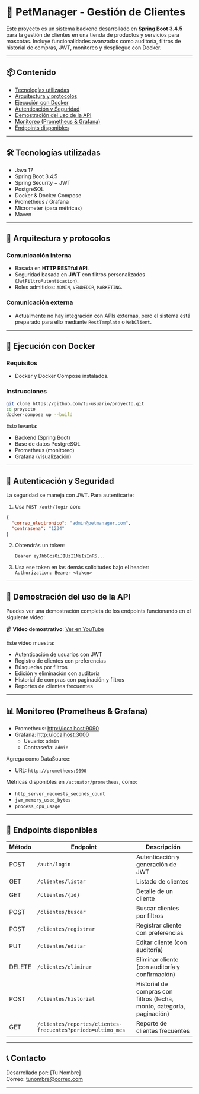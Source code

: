 
# 🐾 PetManager - Gestión de Clientes

Este proyecto es un sistema backend desarrollado en **Spring Boot 3.4.5** para la gestión de clientes en una tienda de productos y servicios para mascotas. Incluye funcionalidades avanzadas como auditoría, filtros de historial de compras, JWT, monitoreo y despliegue con Docker.

---

## 📦 Contenido

- [Tecnologías utilizadas](#tecnologías-utilizadas)
- [Arquitectura y protocolos](#arquitectura-y-protocolos)
- [Ejecución con Docker](#ejecución-con-docker)
- [Autenticación y Seguridad](#autenticación-y-seguridad)
- [Demostración del uso de la API](#demostración-del-uso-de-la-api)
- [Monitoreo (Prometheus & Grafana)](#monitoreo-prometheus--grafana)
- [Endpoints disponibles](#endpoints-disponibles)

---

## 🛠️ Tecnologías utilizadas

- Java 17
- Spring Boot 3.4.5
- Spring Security + JWT
- PostgreSQL
- Docker & Docker Compose
- Prometheus / Grafana
- Micrometer (para métricas)
- Maven

---

## 📡 Arquitectura y protocolos

### Comunicación interna

- Basada en **HTTP RESTful API**.
- Seguridad basada en **JWT** con filtros personalizados (`JwtFiltroAutenticacion`).
- Roles admitidos: `ADMIN`, `VENDEDOR`, `MARKETING`.

### Comunicación externa

- Actualmente no hay integración con APIs externas, pero el sistema está preparado para ello mediante `RestTemplate` o `WebClient`.

---

## 🐳 Ejecución con Docker

### Requisitos

- Docker y Docker Compose instalados.

### Instrucciones

```bash
git clone https://github.com/tu-usuario/proyecto.git
cd proyecto
docker-compose up --build
```

Esto levanta:
- Backend (Spring Boot)
- Base de datos PostgreSQL
- Prometheus (monitoreo)
- Grafana (visualización)

---

## 🔐 Autenticación y Seguridad

La seguridad se maneja con JWT. Para autenticarte:

1. Usa `POST /auth/login` con:

```json
{
  "correo_electronico": "admin@petmanager.com",
  "contrasena": "1234"
}
```

2. Obtendrás un token:  
   ```
   Bearer eyJhbGciOiJIUzI1NiIsInR5...
   ```

3. Usa ese token en las demás solicitudes bajo el header:  
   `Authorization: Bearer <token>`

---

## 🧪 Demostración del uso de la API

Puedes ver una demostración completa de los endpoints funcionando en el siguiente video:

📹 **Video demostrativo**: [Ver en YouTube](https://www.youtube.com/watch?v=TU_LINK_AQUI)

Este video muestra:

- Autenticación de usuarios con JWT
- Registro de clientes con preferencias
- Búsquedas por filtros
- Edición y eliminación con auditoría
- Historial de compras con paginación y filtros
- Reportes de clientes frecuentes

---

## 📊 Monitoreo (Prometheus & Grafana)

- Prometheus: [http://localhost:9090](http://localhost:9090)
- Grafana: [http://localhost:3000](http://localhost:3000)
  - Usuario: `admin`
  - Contraseña: `admin`

Agrega como DataSource:  
- URL: `http://prometheus:9090`

Métricas disponibles en `/actuator/prometheus`, como:
- `http_server_requests_seconds_count`
- `jvm_memory_used_bytes`
- `process_cpu_usage`

---

## 🔗 Endpoints disponibles

| Método | Endpoint                                 | Descripción |
|--------|------------------------------------------|-------------|
| POST   | `/auth/login`                            | Autenticación y generación de JWT |
| GET    | `/clientes/listar`                       | Listado de clientes |
| GET    | `/clientes/{id}`                         | Detalle de un cliente |
| POST   | `/clientes/buscar`                       | Buscar clientes por filtros |
| POST   | `/clientes/registrar`                    | Registrar cliente con preferencias |
| PUT    | `/clientes/editar`                       | Editar cliente (con auditoría) |
| DELETE | `/clientes/eliminar`                     | Eliminar cliente (con auditoría y confirmación) |
| POST   | `/clientes/historial`                    | Historial de compras con filtros (fecha, monto, categoría, paginación) |
| GET    | `/clientes/reportes/clientes-frecuentes?periodo=ultimo_mes` | Reporte de clientes frecuentes |

---

## 📞 Contacto

Desarrollado por: [Tu Nombre]  
Correo: tunombre@correo.com

---
